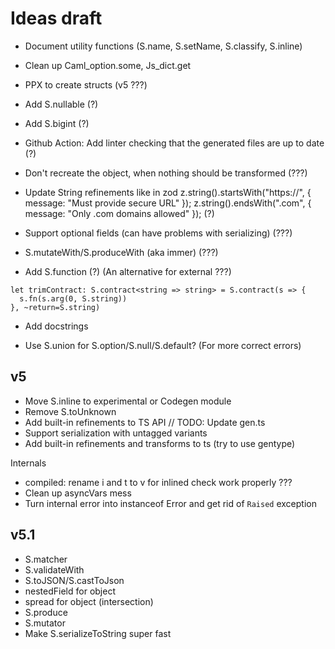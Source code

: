 # Ideas draft

- Document utility functions (S.name, S.setName, S.classify, S.inline)

- Clean up Caml_option.some, Js_dict.get

- PPX to create structs (v5 ???)

- Add S.nullable (?)

- Add S.bigint (?)

- Github Action: Add linter checking that the generated files are up to date (?)

- Don't recreate the object, when nothing should be transformed (???)

- Update String refinements like in zod
  z.string().startsWith("https://", { message: "Must provide secure URL" });
  z.string().endsWith(".com", { message: "Only .com domains allowed" }); (?)

- Support optional fields (can have problems with serializing) (???)

- S.mutateWith/S.produceWith (aka immer) (???)

- Add S.function (?) (An alternative for external ???)

```
let trimContract: S.contract<string => string> = S.contract(s => {
  s.fn(s.arg(0, S.string))
}, ~return=S.string)
```

- Add docstrings

- Use S.union for S.option/S.null/S.default? (For more correct errors)

## v5

- Move S.inline to experimental or Codegen module
- Remove S.toUnknown
- Add built-in refinements to TS API
  // TODO: Update gen.ts
- Support serialization with untagged variants
- Add built-in refinements and transforms to ts (try to use gentype)

Internals

- compiled: rename i and t to v for inlined check work properly ???
- Clean up asyncVars mess
- Turn internal error into instanceof Error and get rid of `Raised` exception

## v5.1

- S.matcher
- S.validateWith
- S.toJSON/S.castToJson
- nestedField for object
- spread for object (intersection)
- S.produce
- S.mutator
- Make S.serializeToString super fast

